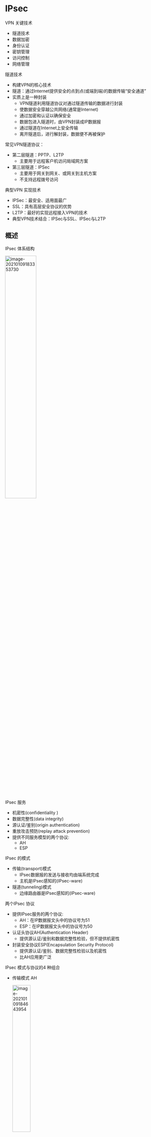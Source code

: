 # IPsec 

VPN 关键技术

* 隧道技术
* 数据加密
* 身份认证
* 密钥管理
* 访问控制
* 网络管理



隧道技术

* 构建VPN的核心技术
* 隧道：通过Internet提供安全的点到点(或端到端)的数据传输“安全通道”
* 实质上是一种封装
  * VPN隧道利用隧道协议对通过隧道传输的数据进行封装
  * 使数据安全穿越公共网络(通常是Internet)
  * 通过加密和认证以确保安全
  * 数据包进入隧道时，由VPN封装成IP数据报
  * 通过隧道在Internet上安全传输
  * 离开隧道后，进行解封装，数据便不再被保护



常见VPN隧道协议：

* 第二层隧道：PPTP、L2TP
  * 主要用于远程客户机访问局域网方案
* 第三层隧道：IPSec
  * 主要用于网关到网关、或网关到主机方案
  * 不支持远程拨号访问



典型VPN 实现技术

* IPSec：最安全、适用面最广
* SSL：具有高层安全协议的优势
* L2TP：最好的实现远程接入VPN的技术
* 典型VPN技术结合：IPSec与SSL、IPSec与L2TP



## 概述

IPsec 体系结构

<img src="https://img-blog.csdnimg.cn/20210112204806792.png?x-oss-process=image/watermark,type_ZmFuZ3poZW5naGVpdGk,shadow_10,text_aHR0cHM6Ly9ibG9nLmNzZG4ubmV0L3dlaXhpbl80MzkzNDYwNw==,size_16,color_FFFFFF,t_70" alt="image-20210109183353730"  width="45%"/>





IPsec 服务

* 机密性(confidentiality )
* 数据完整性(data integrity)
* 源认证/鉴别(origin authentication)
* 重放攻击预防(replay attack prevention)
* 提供不同服务模型的两个协议:
  * AH
  * ESP



IPsec 的模式

* 传输(transport)模式
  * IPsec数据报的发送与接收均由端系统完成
  * 主机是IPsec感知的(IPsec-ware)
* 隧道(tunneling)模式
  * 边缘路由器是IPsec感知的(IPsec-ware)



两个IPsec 协议

* 提供IPsec服务的两个协议:
  * AH：在IP数据报文头中的协议号为51
  * ESP：在IP数据报文头中的协议号为50
* 认证头协议AH(Authentication Header)
  * 提供源认证/鉴别和数据完整性检验，但不提供机密性
* 封装安全协议ESP(Encapsulation Security Protocol)
  * 提供源认证/鉴别、数据完整性检验以及机密性
  * 比AH应用更广泛



IPsec 模式与协议的4 种组合

* 传输模式 AH

  <img src="https://img-blog.csdnimg.cn/20210112204835488.png?x-oss-process=image/watermark,type_ZmFuZ3poZW5naGVpdGk,shadow_10,text_aHR0cHM6Ly9ibG9nLmNzZG4ubmV0L3dlaXhpbl80MzkzNDYwNw==,size_16,color_FFFFFF,t_70" alt="image-20210109184643954"  width="35%"/>

* 传输模式 ESP

  <img src="https://img-blog.csdnimg.cn/20210112204856977.png?x-oss-process=image/watermark,type_ZmFuZ3poZW5naGVpdGk,shadow_10,text_aHR0cHM6Ly9ibG9nLmNzZG4ubmV0L3dlaXhpbl80MzkzNDYwNw==,size_16,color_FFFFFF,t_70" alt="image-20210109184755353"  width="50%" />

* 隧道模式 AH

  <img src="https://img-blog.csdnimg.cn/20210112204941880.png?x-oss-process=image/watermark,type_ZmFuZ3poZW5naGVpdGk,shadow_10,text_aHR0cHM6Ly9ibG9nLmNzZG4ubmV0L3dlaXhpbl80MzkzNDYwNw==,size_16,color_FFFFFF,t_70" alt="image-20210109184708316"  width="40%" />

* 隧道模式 ESP（最普遍、最重要）

  <img src="https://img-blog.csdnimg.cn/20210112205018267.png?x-oss-process=image/watermark,type_ZmFuZ3poZW5naGVpdGk,shadow_10,text_aHR0cHM6Ly9ibG9nLmNzZG4ubmV0L3dlaXhpbl80MzkzNDYwNw==,size_16,color_FFFFFF,t_70" alt="image-20210109184817111"  width="40%" />

    * ESP尾部：填充以便应用分组密码



所有组合的都有的核心属性

* 认证字段，基于共享的秘密MAC密钥

* SPI，接收实体基于此知道该做什么
* 序列号，抵抗重放攻击
  * 对于新SA，发送方初始化序列号为0
  * 每次通过SA发送数据报:
    * 发送方增加序列号计数器（加1）
    * 将计数器值置于序列号字段
  * 目的：
    * 预防嗅探与回放分组攻击
    * 接收重复的、已认证的IP分组，会破坏正常服务
  * 方法：
    * 接收方检验分组重复
    * 无需记录所有已接收分组；而是利用一个窗口



小结

* IPsec 的传输模式

  <img src="https://img-blog.csdnimg.cn/20210112204644865.png?x-oss-process=image/watermark,type_ZmFuZ3poZW5naGVpdGk,shadow_10,text_aHR0cHM6Ly9ibG9nLmNzZG4ubmV0L3dlaXhpbl80MzkzNDYwNw==,size_16,color_FFFFFF,t_70" alt="image-20210109184924612"  width="40%" />

* IPsec 的隧道模式

  <img src="https://img-blog.csdnimg.cn/20210112204710953.png?x-oss-process=image/watermark,type_ZmFuZ3poZW5naGVpdGk,shadow_10,text_aHR0cHM6Ly9ibG9nLmNzZG4ubmV0L3dlaXhpbl80MzkzNDYwNw==,size_16,color_FFFFFF,t_70" alt="image-20210109184950842"  width="40%" />






## 安全关联

安全关联(SA)

* 发送数据前，从发送实体到接收实体之间需要建立安全关联SA (security association)
  * **SA是单工的: 单向**
* 发送实体与接收实体均需维护SA的状态信息
  * 回顾: TCP连接的端点也需要维护状态信息
  * IP是无连接的；IPsec是面向连接的！



安全关联主要参数：

* 安全参数索引(SPI)：32位SA唯一标识(ID)
* 加密密钥、认证密钥
* 密码算法标识
* 序列号(32位) ：抗重放攻击
* 抗重播窗口：接收方使用滑动窗口检测恶意主机重放数据报
* 生存周期：规定SA的有效使用周期
* 运行模式：传输模式或隧道模式
* IPSec隧道源、目的地址



安全策略数据库(SPD)

* Security Policy Database (SPD)
* 安全策略(SP)：定义了对什么样的数据流实施什么样的安全处理
  * 应用IPSec、绕过、丢弃
* 安全策略组成了SPD，每个记录就是一条SP
  * 提取关键信息填充到一个称为“选择符”的结构
  * 包括目标IP、源IP、传输层协议、源和目标端口等
  * 利用选择符去搜索SPD，检索匹配的SP
* 安全处理需要的参数存储在SP指向的SA结构



安全关联数据库(SAD)

* IPsec端点将SA状态保存在安全关联数据库SAD (security association database)中
  * 在处理IPsec数据报时，定位这些信息
* 对于n个销售人员，1个分支机构的VPN，总部的路由器R1的SAD中存储 2 + 2n 条 SAs
* 当发送IPsec数据报时，R1访问SAD，确定如何处理数据报
* 当IPsec数据报到达R2
  * R2检验IPsec数据报中的SPI
  * 利用SPI检索SAD
  * 处理数据报





## 处理过程

* 隧道模式 ESP

  <img src="https://img-blog.csdnimg.cn/20210112204741536.png?x-oss-process=image/watermark,type_ZmFuZ3poZW5naGVpdGk,shadow_10,text_aHR0cHM6Ly9ibG9nLmNzZG4ubmV0L3dlaXhpbl80MzkzNDYwNw==,size_16,color_FFFFFF,t_70" alt="image-20210109185203969"  width="40%" />





R1:  将原IP 数据报转换为 IPsec 数据报

* 检索SPD，确定处理策略
* 检索SAD，确定SA
* 在原IP数据报(包括原IP首部域！)后面附加“ESP尾部”.
* 利用SA定义的算法与密钥，加密上述结果.
* 在加密结果前面附加“ESP头”，创建“enchilada”.
* 针对整个enchilada，利用SA定义的算法与密钥，创建报文认证码MAC；
* 在enchilada后面附加MAC，构成载荷(新IP数据报载荷)；
* 构造全新的IP头，包含所有经典的IPv4首部字段；
* 将新IP头附加在载荷的前面



R2:  解封 IPsec

* 从原始IP数据报中提取选择符，并搜索SPD，确定处理策略
* 丢弃或转入系统IP协议栈进行后继处理
* 判断是否为IPsec数据报
* 从头部提取\<SPI>，并检索SAD
* 若找不到SA，则触发IKE或丢弃包；
* 若找到，则根据SA解封数据报，得到原始IP数据报

